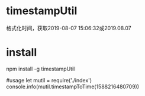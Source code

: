 # timestampUtil
格式化时间，获取2019-08-07 15:06:32或2019.08.07

# install
npm install -g timestampUtil


#usage
let mutil = require('./index')
console.info(mutil.timestampToTime(1588216480709))